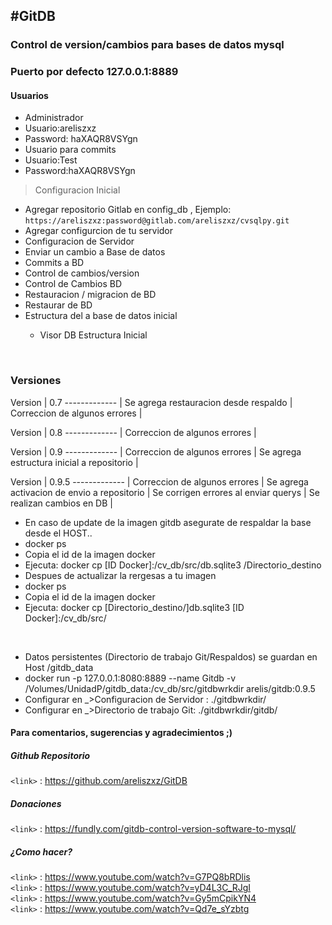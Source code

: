 #GitDB
---

### Control de version/cambios para bases de datos mysql

### Puerto por defecto 127.0.0.1:8889

#### Usuarios 
 * Administrador
  * Usuario:areliszxz
  * Password: haXAQR8VSYgn
 * Usuario para commits
  * Usuario:Test
  * Password:haXAQR8VSYgn

> Configuracion Inicial
* Agregar repositorio Gitlab en  config_db , Ejemplo:
 `https://areliszxz:password@gitlab.com/areliszxz/cvsqlpy.git`
* Agregar configurcion de tu servidor
 * Configuracion de Servidor
* Enviar un cambio a Base de datos
 * Commits a BD
* Control de cambios/version
 * Control de Cambios BD
* Restauracion / migracion de BD
 * Restaurar de BD
* Estructura del a base de datos <Codigo> inicial
  * Visor DB Estructura Inicial    
<br>

### Versiones <br>


Version | 0.7
------------- | 
Se agrega restauracion desde respaldo | 
Correccion de algunos errores | 

Version | 0.8 
------------- | 
Correccion de algunos errores |

Version | 0.9
------------- | 
Correccion de algunos errores |
Se agrega estructura inicial a repositorio |


Version | 0.9.5
------------- | 
Correccion de algunos errores |
Se agrega activacion de envio a repositorio |
Se corrigen errores al enviar querys |
Se realizan cambios en DB |
<br>
* En caso de update de la imagen gitdb asegurate de respaldar la base desde el HOST..
 * docker ps
 * Copia el id de la imagen docker
 * Ejecuta: docker cp [ID Docker]:/cv_db/src/db.sqlite3 /Directorio_destino
 * Despues de actualizar la rergesas a tu imagen
 * docker ps
 * Copia el id de la imagen docker
 * Ejecuta: docker cp [Directorio_destino/]db.sqlite3 [ID Docker]:/cv_db/src/
<br>

* Datos persistentes (Directorio de trabajo Git/Respaldos) se guardan en Host /gitdb_data
 * docker run -p 127.0.0.1:8080:8889 --name Gitdb  -v /Volumes/UnidadP/gitdb_data:/cv_db/src/gitdbwrkdir arelis/gitdb:0.9.5
 * Configurar en _>Configuracion de Servidor : ./gitdbwrkdir/
 * Configurar en _>Directorio de trabajo Git:  ./gitdbwrkdir/gitdb/

#### Para comentarios, sugerencias y agradecimientos ;) <br>

##### Github Repositorio<br>
`<link>` : https://github.com/areliszxz/GitDB

##### Donaciones<br>
`<link>` : https://fundly.com/gitdb-control-version-software-to-mysql/

##### ¿Como hacer?<br>

`<link>` : https://www.youtube.com/watch?v=G7PQ8bRDlis<br>
`<link>` : https://www.youtube.com/watch?v=yD4L3C_RJgI<br>
`<link>` : https://www.youtube.com/watch?v=Gy5mCpikYN4<br>
`<link>` :  https://www.youtube.com/watch?v=Qd7e_sYzbtg<br>
